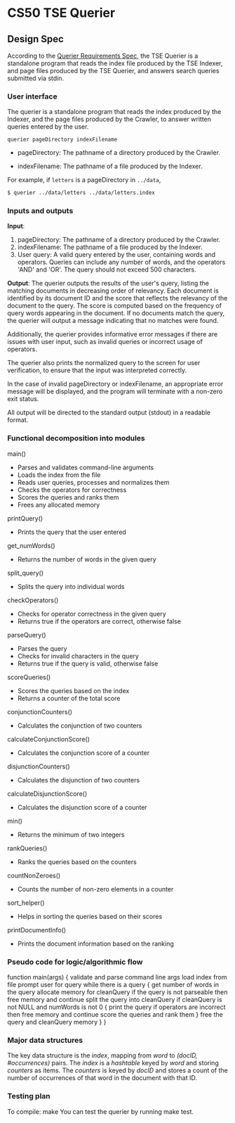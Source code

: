 # CS50 TSE Querier
## Design Spec

According to the [Querier Requirements Spec](REQUIREMENTS.md), the TSE Querier is a standalone program that reads the index file produced by the TSE Indexer, and page files produced by the TSE Querier, and answers search queries submitted via stdin.


### User interface

The querier is a standalone program that reads the index produced by the Indexer, and the page files produced by the Crawler, to answer written queries entered by the user.

```
querier pageDirectory indexFilename
```
- pageDirectory: The pathname of a directory produced by the Crawler.

- indexFilename: The pathname of a file produced by the Indexer.

For example, if `letters` is a pageDirectory in `../data`,

``` bash
$ querier ../data/letters ../data/letters.index
```

### Inputs and outputs

**Input**: 
1. pageDirectory: The pathname of a directory produced by the Crawler.
2. indexFilename: The pathname of a file produced by the Indexer.
3. User query: A valid query entered by the user, containing words and operators. Queries can include any number of words, and the operators 'AND' and 'OR'. The query should not exceed 500 characters.

**Output**: The querier outputs the results of the user's query, listing the matching documents in decreasing order of relevancy. Each document is identified by its document ID and the score that reflects the relevancy of the document to the query. The score is computed based on the frequency of query words appearing in the document. If no documents match the query, the querier will output a message indicating that no matches were found.

Additionally, the querier provides informative error messages if there are issues with user input, such as invalid queries or incorrect usage of operators.

The querier also prints the normalized query to the screen for user verification, to ensure that the input was interpreted correctly.

In the case of invalid pageDirectory or indexFilename, an appropriate error message will be displayed, and the program will terminate with a non-zero exit status.

All output will be directed to the standard output (stdout) in a readable format.

### Functional decomposition into modules

main()
- Parses and validates command-line arguments
- Loads the index from the file
- Reads user queries, processes and normalizes them
- Checks the operators for correctness
- Scores the queries and ranks them
- Frees any allocated memory

printQuery()
- Prints the query that the user entered

get_numWords()
- Returns the number of words in the given query

split_query()
- Splits the query into individual words

checkOperators()
- Checks for operator correctness in the given query
- Returns true if the operators are correct, otherwise false

parseQuery()
- Parses the query
- Checks for invalid characters in the query
- Returns true if the query is valid, otherwise false

scoreQueries()
- Scores the queries based on the index
- Returns a counter of the total score

conjunctionCounters()
- Calculates the conjunction of two counters

calculateConjunctionScore()
- Calculates the conjunction score of a counter

disjunctionCounters()
- Calculates the disjunction of two counters

calculateDisjunctionScore()
- Calculates the disjunction score of a counter

min()
- Returns the minimum of two integers

rankQueries()
- Ranks the queries based on the counters

countNonZeroes()
- Counts the number of non-zero elements in a counter

sort_helper()
- Helps in sorting the queries based on their scores

printDocumentInfo()
- Prints the document information based on the ranking

### Pseudo code for logic/algorithmic flow

function main(args) {
  validate and parse command line args
  load index from file
  prompt user for query
  while there is a query {
    get number of words in the query
    allocate memory for cleanQuery
    if the query is not parseable then free memory and continue
    split the query into cleanQuery
    if cleanQuery is not NULL and numWords is not 0 {
      print the query
      if operators are incorrect then free memory and continue
      score the queries and rank them
    }
    free the query and cleanQuery memory
  }
}

### Major data structures

The key data structure is the *index*, mapping from *word* to *(docID, #occurrences)* pairs.
The *index* is a *hashtable* keyed by *word* and storing *counters* as items.
The *counters* is keyed by *docID* and stores a count of the number of occurrences of that word in the document with that ID. 

### Testing plan
To compile: make
You can test the querier by running make test.


